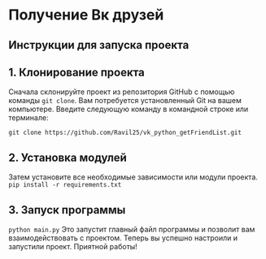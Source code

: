 # Получение Вк друзей
## Инструкции для запуска проекта

## 1. Клонирование проекта

Сначала склонируйте проект из репозитория GitHub с помощью команды `git clone`. Вам потребуется установленный Git на вашем компьютере. Введите следующую команду в командной строке или терминале:

`git clone https://github.com/Ravil25/vk_python_getFriendList.git`  

## 2. Установка модулей
Затем установите все необходимые зависимости или модули проекта.
`pip install -r requirements.txt`

## 3. Запуск программы
`python main.py`
Это запустит главный файл программы и позволит вам взаимодействовать с проектом.
Теперь вы успешно настроили и запустили проект. Приятной работы!
